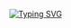 [![Typing SVG](https://readme-typing-svg.demolab.com/?lines=Hey+there+👋+,+my+name+is+Desi+I+am+a+Data+Science+Enthusiast;Welcome+to+my+GitHub+profile)](https://git.io/typing-svg)

<!--
**dmarinova1/dmarinova1** is a ✨ _special_ ✨ repository because its `README.md` (this file) appears on your GitHub profile.

Here are some ideas to get you started:

🔭 I’m currently working on AI4I projects . 
🌱 I’m currently learning Fine Tuning LLM's
- 👯 I’m looking to collaborate on ...
- 🤔 I’m looking for help with ...
💬 Ask me about Data Science, ML & AI
- 📫 How to reach me: ...
- 😄 Pronouns: ...
- ⚡ Fun fact: ...
-->

